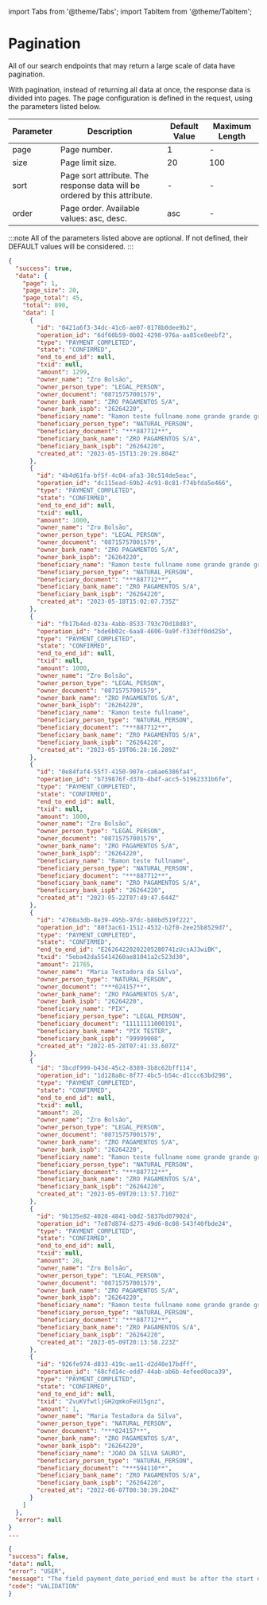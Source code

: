 import Tabs from '@theme/Tabs';
import TabItem from '@theme/TabItem';

# Pagination

All of our search endpoints that may return a large scale of data have pagination.

With pagination, instead of returning all data at once, the response data is divided into pages. The page configuration is defined in the request, using the parameters listed below.

| Parameter | Description                                   | Default Value | Maximum Length     |
| --------- | --------------------------------------------- | ------------- | ------------- |
| page      | Page number.                                 | 1             | -             |
| size      | Page limit size.                             | 20            | 100           |
| sort      | Page sort attribute. The response data will be ordered by this attribute. | -             | -             |
| order     | Page order. Available values: asc, desc.       | asc           | -             |



:::note
All of the parameters listed above are optional. If not defined, their DEFAULT values will be considered.
:::

<Tabs>
  <TabItem value="200" label="200">

  ```json title="/v4/pix/payments?page=1&size=20&order=asc&states=SCHEDULED&states=CONFIRMED"
  {
    "success": true,
    "data": {
      "page": 1,
      "page_size": 20,
      "page_total": 45,
      "total": 890,
      "data": [
        {
          "id": "0421a6f3-34dc-41c6-ae07-0178b0dee9b2",
          "operation_id": "6df60b59-0b02-4298-976a-aa85ce8eebf2",
          "type": "PAYMENT_COMPLETED",
          "state": "CONFIRMED",
          "end_to_end_id": null,
          "txid": null,
          "amount": 1299,
          "owner_name": "Zro Bolsão",
          "owner_person_type": "LEGAL_PERSON",
          "owner_document": "08715757001579",
          "owner_bank_name": "ZRO PAGAMENTOS S/A",
          "owner_bank_ispb": "26264220",
          "beneficiary_name": "Ramon teste fullname nome grande grande grande",
          "beneficiary_person_type": "NATURAL_PERSON",
          "beneficiary_document": "***887712**",
          "beneficiary_bank_name": "ZRO PAGAMENTOS S/A",
          "beneficiary_bank_ispb": "26264220",
          "created_at": "2023-05-15T13:20:29.804Z"
        },
        {
          "id": "4b4d61fa-bf5f-4c04-afa3-38c514de5eac",
          "operation_id": "dc115ead-69b2-4c91-8c81-f74bfda5e466",
          "type": "PAYMENT_COMPLETED",
          "state": "CONFIRMED",
          "end_to_end_id": null,
          "txid": null,
          "amount": 1000,
          "owner_name": "Zro Bolsão",
          "owner_person_type": "LEGAL_PERSON",
          "owner_document": "08715757001579",
          "owner_bank_name": "ZRO PAGAMENTOS S/A",
          "owner_bank_ispb": "26264220",
          "beneficiary_name": "Ramon teste fullname nome grande grande grande",
          "beneficiary_person_type": "NATURAL_PERSON",
          "beneficiary_document": "***887712**",
          "beneficiary_bank_name": "ZRO PAGAMENTOS S/A",
          "beneficiary_bank_ispb": "26264220",
          "created_at": "2023-05-18T15:02:07.735Z"
        },
        {
          "id": "fb17b4ed-023a-4abb-8533-793c70d18d83",
          "operation_id": "bde6b02c-6aa8-4606-9a9f-f33dff0dd25b",
          "type": "PAYMENT_COMPLETED",
          "state": "CONFIRMED",
          "end_to_end_id": null,
          "txid": null,
          "amount": 1000,
          "owner_name": "Zro Bolsão",
          "owner_person_type": "LEGAL_PERSON",
          "owner_document": "08715757001579",
          "owner_bank_name": "ZRO PAGAMENTOS S/A",
          "owner_bank_ispb": "26264220",
          "beneficiary_name": "Ramon teste fullname",
          "beneficiary_person_type": "NATURAL_PERSON",
          "beneficiary_document": "***887712**",
          "beneficiary_bank_name": "ZRO PAGAMENTOS S/A",
          "beneficiary_bank_ispb": "26264220",
          "created_at": "2023-05-19T06:28:16.289Z"
        },
        {
          "id": "0e84faf4-55f7-4150-907e-ca6ae6386fa4",
          "operation_id": "b739876f-d37b-4b4f-acc5-51962331b6fe",
          "type": "PAYMENT_COMPLETED",
          "state": "CONFIRMED",
          "end_to_end_id": null,
          "txid": null,
          "amount": 1000,
          "owner_name": "Zro Bolsão",
          "owner_person_type": "LEGAL_PERSON",
          "owner_document": "08715757001579",
          "owner_bank_name": "ZRO PAGAMENTOS S/A",
          "owner_bank_ispb": "26264220",
          "beneficiary_name": "Ramon teste fullname",
          "beneficiary_person_type": "NATURAL_PERSON",
          "beneficiary_document": "***887712**",
          "beneficiary_bank_name": "ZRO PAGAMENTOS S/A",
          "beneficiary_bank_ispb": "26264220",
          "created_at": "2023-05-22T07:49:47.644Z"
        },
        {
          "id": "4760a3db-8e39-495b-97dc-b80bd519f222",
          "operation_id": "80f3ac61-1512-4532-b2f0-2ee25b8529d7",
          "type": "PAYMENT_COMPLETED",
          "state": "CONFIRMED",
          "end_to_end_id": "E26264220202205280741zUcsAJ3wiBK",
          "txid": "5eba42da55414260ae81041a2c523d30",
          "amount": 21765,
          "owner_name": "Maria Testadora da Silva",
          "owner_person_type": "NATURAL_PERSON",
          "owner_document": "***024157**",
          "owner_bank_name": "ZRO PAGAMENTOS S/A",
          "owner_bank_ispb": "26264220",
          "beneficiary_name": "PIX",
          "beneficiary_person_type": "LEGAL_PERSON",
          "beneficiary_document": "11111111000191",
          "beneficiary_bank_name": "PIX TESTER",
          "beneficiary_bank_ispb": "99999008",
          "created_at": "2022-05-28T07:41:33.607Z"
        },
        {
          "id": "3bcdf999-b43d-45c2-8389-3b8c62bff114",
          "operation_id": "1d128a8c-8f77-4bc5-b54c-d1ccc63bd298",
          "type": "PAYMENT_COMPLETED",
          "state": "CONFIRMED",
          "end_to_end_id": null,
          "txid": null,
          "amount": 20,
          "owner_name": "Zro Bolsão",
          "owner_person_type": "LEGAL_PERSON",
          "owner_document": "08715757001579",
          "owner_bank_name": "ZRO PAGAMENTOS S/A",
          "owner_bank_ispb": "26264220",
          "beneficiary_name": "Ramon teste fullname nome grande grande grande",
          "beneficiary_person_type": "NATURAL_PERSON",
          "beneficiary_document": "***887712**",
          "beneficiary_bank_name": "ZRO PAGAMENTOS S/A",
          "beneficiary_bank_ispb": "26264220",
          "created_at": "2023-05-09T20:13:57.710Z"
        },
        {
          "id": "9b135e82-4020-4841-b0d2-5837bd07902d",
          "operation_id": "7e87d874-d275-49d6-8c08-543f40fbde24",
          "type": "PAYMENT_COMPLETED",
          "state": "CONFIRMED",
          "end_to_end_id": null,
          "txid": null,
          "amount": 20,
          "owner_name": "Zro Bolsão",
          "owner_person_type": "LEGAL_PERSON",
          "owner_document": "08715757001579",
          "owner_bank_name": "ZRO PAGAMENTOS S/A",
          "owner_bank_ispb": "26264220",
          "beneficiary_name": "Ramon teste fullname nome grande grande grande",
          "beneficiary_person_type": "NATURAL_PERSON",
          "beneficiary_document": "***887712**",
          "beneficiary_bank_name": "ZRO PAGAMENTOS S/A",
          "beneficiary_bank_ispb": "26264220",
          "created_at": "2023-05-09T20:13:58.223Z"
        },
        {
          "id": "926fe974-d833-419c-ae11-d2d48e17bdff",
          "operation_id": "68cfd14c-edd7-44ab-ab6b-4efeed0aca39",
          "type": "PAYMENT_COMPLETED",
          "state": "CONFIRMED",
          "end_to_end_id": null,
          "txid": "ZvuKVfwtljGH2qmkoFeU15gnz",
          "amount": 1,
          "owner_name": "Maria Testadora da Silva",
          "owner_person_type": "NATURAL_PERSON",
          "owner_document": "***024157**",
          "owner_bank_name": "ZRO PAGAMENTOS S/A",
          "owner_bank_ispb": "26264220",
          "beneficiary_name": "JOAO DA SILVA SAURO",
          "beneficiary_person_type": "NATURAL_PERSON",
          "beneficiary_document": "***594110**",
          "beneficiary_bank_name": "ZRO PAGAMENTOS S/A",
          "beneficiary_bank_ispb": "26264220",
          "created_at": "2022-06-07T00:30:39.204Z"
        }
      ]
    },
    "error": null
  }
  ...
  ```
  </TabItem>
  <TabItem value="422" label="422">

  ```json title="/v4/pix/payments?page=1&size=20&order=asc&states=CONFIRMED&payment_date_period_end=2022-01-02"
  {
  "success": false,
  "data": null,
  "error": "USER",
  "message": "The field payment_date_period_end must be after the start date.",
  "code": "VALIDATION"
  }
  ```
  </TabItem>
</Tabs>
